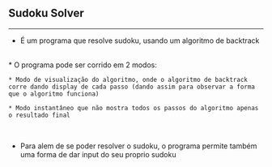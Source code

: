 ## Sudoku Solver
---
  
  * É um programa que resolve sudoku, usando um algoritmo de backtrack
<br>
  * O programa pode ser corrido em 2 modos:
        
    * Modo de visualização do algoritmo, onde o algoritmo de backtrack corre dando display de cada passo (dando assim para observar a forma que o algoritmo funciona)

    * Modo instantâneo que não mostra todos os passos do algoritmo apenas o resultado final

<br>  
  
  * Para alem de se poder resolver o sudoku, o programa permite também uma forma de dar input do seu proprio sudoku